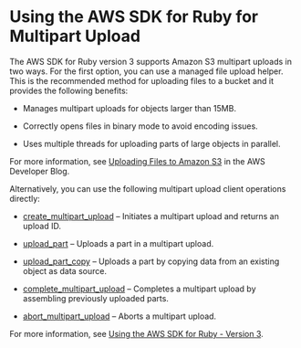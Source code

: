 # Using the AWS SDK for Ruby for Multipart Upload<a name="uploadobjusingmpu-ruby-sdk"></a>

The AWS SDK for Ruby version 3 supports Amazon S3 multipart uploads in two ways\. For the first option, you can use a managed file upload helper\. This is the recommended method for uploading files to a bucket and it provides the following benefits:

+ Manages multipart uploads for objects larger than 15MB\.

+ Correctly opens files in binary mode to avoid encoding issues\.

+ Uses multiple threads for uploading parts of large objects in parallel\.

For more information, see [Uploading Files to Amazon S3](https://aws.amazon.com/blogs/developer/uploading-files-to-amazon-s3/) in the AWS Developer Blog\.

Alternatively, you can use the following multipart upload client operations directly:

+ [create\_multipart\_upload](http://docs.aws.amazon.com/sdk-for-ruby/v3/api/Aws/S3/Client.html#create_multipart_upload-instance_method) – Initiates a multipart upload and returns an upload ID\.

+ [upload\_part](http://docs.aws.amazon.com/sdk-for-ruby/v3/api/Aws/S3/Client.html#upload_part-instance_method) – Uploads a part in a multipart upload\.

+ [upload\_part\_copy](http://docs.aws.amazon.com/sdk-for-ruby/v3/api/Aws/S3/Client.html#upload_part_copy-instance_method) – Uploads a part by copying data from an existing object as data source\.

+ [complete\_multipart\_upload](http://docs.aws.amazon.com/sdk-for-ruby/v3/api/Aws/S3/Client.html#complete_multipart_upload-instance_method) – Completes a multipart upload by assembling previously uploaded parts\.

+ [abort\_multipart\_upload](http://docs.aws.amazon.com/sdk-for-ruby/v3/api/Aws/S3/Client.html#abort_multipart_upload-instance_method) – Aborts a multipart upload\.

For more information, see [Using the AWS SDK for Ruby \- Version 3](UsingTheMPRubyAPI.md)\.